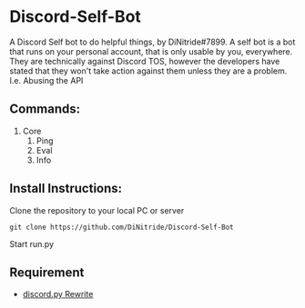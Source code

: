# Discord-Self-Bot
A Discord Self bot to do helpful things, by DiNitride#7899. A self bot is a bot that runs on your
personal account, that is only usable by you, everywhere. They are technically against Discord TOS, however
the developers have stated that they won't take action against them unless they are a problem. I.e. Abusing the API

## Commands:

1. Core
    1. Ping
    2. Eval
    3. Info

## Install Instructions:

Clone the repository to your local PC or server
```
git clone https://github.com/DiNitride/Discord-Self-Bot
```
Start run.py

## Requirement

- [discord.py Rewrite](https://github.com/Rapptz/discord.py/tree/rewrite)

